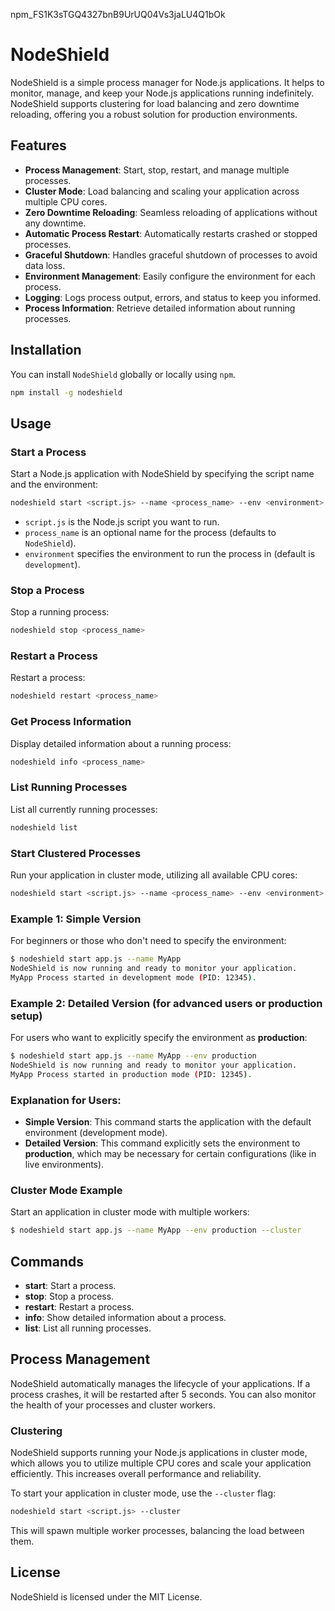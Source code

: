 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

# NodeShield

NodeShield is a simple process manager for Node.js applications. It helps to monitor, manage, and keep your Node.js applications running indefinitely. NodeShield supports clustering for load balancing and zero downtime reloading, offering you a robust solution for production environments.

## Features

- **Process Management**: Start, stop, restart, and manage multiple processes.
- **Cluster Mode**: Load balancing and scaling your application across multiple CPU cores.
- **Zero Downtime Reloading**: Seamless reloading of applications without any downtime.
- **Automatic Process Restart**: Automatically restarts crashed or stopped processes.
- **Graceful Shutdown**: Handles graceful shutdown of processes to avoid data loss.
- **Environment Management**: Easily configure the environment for each process.
- **Logging**: Logs process output, errors, and status to keep you informed.
- **Process Information**: Retrieve detailed information about running processes.

## Installation

You can install `NodeShield` globally or locally using `npm`.

```bash
npm install -g nodeshield
```

## Usage

### Start a Process

Start a Node.js application with NodeShield by specifying the script name and the environment:

```bash
nodeshield start <script.js> --name <process_name> --env <environment>
```

- `script.js` is the Node.js script you want to run.
- `process_name` is an optional name for the process (defaults to `NodeShield`).
- `environment` specifies the environment to run the process in (default is `development`).

### Stop a Process

Stop a running process:

```bash
nodeshield stop <process_name>
```

### Restart a Process

Restart a process:

```bash
nodeshield restart <process_name>
```

### Get Process Information

Display detailed information about a running process:

```bash
nodeshield info <process_name>
```

### List Running Processes

List all currently running processes:

```bash
nodeshield list
```

### Start Clustered Processes

Run your application in cluster mode, utilizing all available CPU cores:

```bash
nodeshield start <script.js> --name <process_name> --env <environment> --cluster
```

### Example 1: Simple Version
For beginners or those who don't need to specify the environment:

```bash
$ nodeshield start app.js --name MyApp
NodeShield is now running and ready to monitor your application.
MyApp Process started in development mode (PID: 12345).
```

### Example 2: Detailed Version (for advanced users or production setup)
For users who want to explicitly specify the environment as **production**:

```bash
$ nodeshield start app.js --name MyApp --env production
NodeShield is now running and ready to monitor your application.
MyApp Process started in production mode (PID: 12345).
```
### Explanation for Users:
- **Simple Version**: This command starts the application with the default environment (development mode).
- **Detailed Version**: This command explicitly sets the environment to **production**, which may be necessary for certain configurations (like in live environments).
 
### Cluster Mode Example

Start an application in cluster mode with multiple workers:

```bash
$ nodeshield start app.js --name MyApp --env production --cluster
```

## Commands

- **start**: Start a process.
- **stop**: Stop a process.
- **restart**: Restart a process.
- **info**: Show detailed information about a process.
- **list**: List all running processes.

## Process Management

NodeShield automatically manages the lifecycle of your applications. If a process crashes, it will be restarted after 5 seconds. You can also monitor the health of your processes and cluster workers.

### Clustering

NodeShield supports running your Node.js applications in cluster mode, which allows you to utilize multiple CPU cores and scale your application efficiently. This increases overall performance and reliability.

To start your application in cluster mode, use the `--cluster` flag:

```bash
nodeshield start <script.js> --cluster
```

This will spawn multiple worker processes, balancing the load between them.

## License

NodeShield is licensed under the MIT License.
